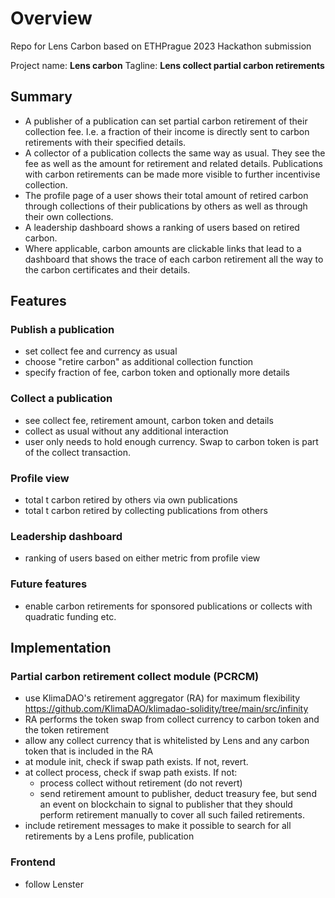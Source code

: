 # Overview

Repo for Lens Carbon based on ETHPrague 2023 Hackathon submission

Project name: **Lens carbon**
Tagline: **Lens collect partial carbon retirements**

## Summary
- A publisher of a publication can set partial carbon retirement of their collection fee. I.e. a fraction of their income is directly sent to carbon retirements with their specified details.
- A collector of a publication collects the same way as usual. They see the fee as well as the amount for retirement and related details. Publications with carbon retirements can be made more visible to further incentivise collection.
- The profile page of a user shows their total amount of retired carbon through collections of their publications by others as well as through their own collections.
- A leadership dashboard shows a ranking of users based on retired carbon.
- Where applicable, carbon amounts are clickable links that lead to a dashboard that shows the trace of each carbon retirement all the way to the carbon certificates and their details.

## Features
### Publish a publication
- set collect fee and currency as usual
- choose "retire carbon" as additional collection function
- specify fraction of fee, carbon token and optionally more details

### Collect a publication
- see collect fee, retirement amount, carbon token and details
- collect as usual without any additional interaction
- user only needs to hold enough currency. Swap to carbon token is part of the collect transaction.

### Profile view
- total t carbon retired by others via own publications
- total t carbon retired by collecting publications from others

### Leadership dashboard
- ranking of users based on either metric from profile view

### Future features
- enable carbon retirements for sponsored publications or collects with quadratic funding etc.

## Implementation

### Partial carbon retirement collect module (PCRCM)
- use KlimaDAO's retirement aggregator (RA) for maximum flexibility https://github.com/KlimaDAO/klimadao-solidity/tree/main/src/infinity
- RA performs the token swap from collect currency to carbon token and the token retirement
- allow any collect currency that is whitelisted by Lens and any carbon token that is included in the RA
- at module init, check if swap path exists. If not, revert.
- at collect process, check if swap path exists. If not:
  - process collect without retirement (do not revert)
  - send retirement amount to publisher, deduct treasury fee, but send an event on blockchain to signal to publisher that they should perform retirement manually to cover all such failed retirements.
- include retirement messages to make it possible to search for all retirements by a Lens profile, publication

### Frontend
- follow Lenster
